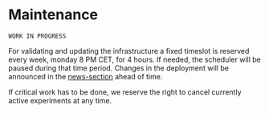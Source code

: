 # Maintenance

```{note}
WORK IN PROGRESS
```

For validating and updating the infrastructure a fixed timeslot is reserved every week, monday 8 PM CET, for 4 hours.
If needed, the scheduler will be paused during that time period.
Changes in the deployment will be announced in the [news-section](./news) ahead of time.

If critical work has to be done, we reserve the right to cancel currently active experiments at any time.
